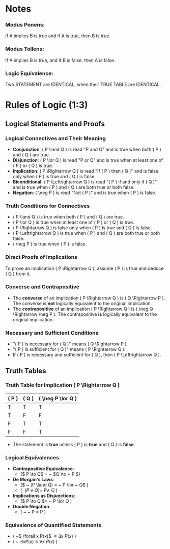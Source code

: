 # Notes


 ### Modus Ponens: 

   If A implies B is true and if A is true, then B is true. 
     
### Modus Tollens:  

If A implies B is true, and if B is false, then A is false .  

### Logic Equivalence:  
Two STATEMENT are IDENTICAL, when their TRUE TABLE are IDENTICAL.

# **Rules of Logic (1:3)**

## **Logical Statements and Proofs**

### **Logical Connectives and Their Meaning**
- **Conjunction**: \( P \land Q \) is read "P and Q" and is true when both \( P \) and \( Q \) are true.
- **Disjunction**: \( P \lor Q \) is read "P or Q" and is true when at least one of \( P \) or \( Q \) is true.
- **Implication**: \( P \Rightarrow Q \) is read "If \( P \) then \( Q \)" and is false only when \( P \) is true and \( Q \) is false.
- **Biconditional**: \( P \Leftrightarrow Q \) is read "\( P \) if and only if \( Q \)" and is true when \( P \) and \( Q \) are both true or both false.
- **Negation**: \( \neg P \) is read "Not \( P \)" and is true when \( P \) is false.

### **Truth Conditions for Connectives**
- \( P \land Q \) is true when both \( P \) and \( Q \) are true.
- \( P \lor Q \) is true when at least one of \( P \) or \( Q \) is true.
- \( P \Rightarrow Q \) is false only when \( P \) is true and \( Q \) is false.
- \( P \Leftrightarrow Q \) is true when \( P \) and \( Q \) are both true or both false.
- \( \neg P \) is true when \( P \) is false.

### **Direct Proofs of Implications**
To prove an implication \( P \Rightarrow Q \), assume \( P \) is true and deduce \( Q \) from it.

### **Converse and Contrapositive**
- The **converse** of an implication \( P \Rightarrow Q \) is \( Q \Rightarrow P \). The converse is **not** logically equivalent to the original implication.
- The **contrapositive** of an implication \( P \Rightarrow Q \) is \( \neg Q \Rightarrow \neg P \). The contrapositive **is** logically equivalent to the original implication.

### **Necessary and Sufficient Conditions**
- "\( P \) is necessary for \( Q \)" means \( Q \Rightarrow P \).
- "\( P \) is sufficient for \( Q \)" means \( P \Rightarrow Q \).
- If \( P \) is necessary and sufficient for \( Q \), then \( P \Leftrightarrow Q \).

## **Truth Tables**
### **Truth Table for Implication \( P \Rightarrow Q \)**
| \( P \) | \( Q \) | \( \neg P \lor Q \) |
|---|---|------------|
| T | T | T          |
| T | F | F          |
| F | T | T          |
| F | F | T          |

- The statement is **true** unless \( P \) is **true** and \( Q \) is **false**.

### **Logical Equivalences**
- **Contrapositive Equivalence**:
  - \($ P \to Q$ = ~ $Q \to ~ P $\)
- **De Morgan's Laws**:
  - \($ ~ (P \land Q) = ~ P \lor ~ Q$ \)
  - \( $~ (P \lor Q) = ~ P \land ~ Q$ \)
- **Implications as Disjunctions**:
  - \($ P \to Q $= ~ P \lor Q \)
- **Double Negation**:
  - \( ~ ~ P = P \)

### **Equivalence of Quantified Statements**
- \( ~$ \forall x P(x)$ $\equiv \exists x ~ P(x)$ \)
- \( ~ $\exists x P(x) \equiv \forall x ~ P(x)$ \)